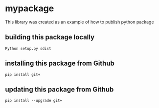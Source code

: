 # mypackage
This library was created as an example of how to publish python package

## building this package locally
`Python setup.py sdist`

## installing this package from Github
`pip install git+`

## updating this package from Github
`pip install --upgrade git+`
